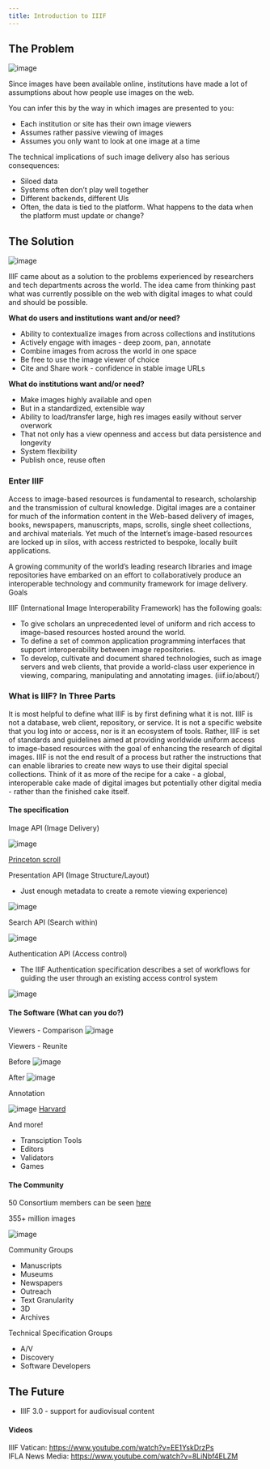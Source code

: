 ```yaml
---
title: Introduction to IIIF
---
```


## The Problem

![image](/img/data%20silos.jpg) 

Since images have been available online, institutions have made a lot of assumptions about how people use images on the web. 

You can infer this by the way in which images are presented to you:
* Each institution or site has their own image viewers
* Assumes rather passive viewing of images
* Assumes you only want to look at one image at a time

The technical implications of such image delivery also has serious consequences:

* Siloed data
* Systems often don’t play well together
* Different backends, different UIs
* Often, the data is tied to the platform. What happens to the data when the platform must update or change? 

## The Solution

![image](/img/API-framework.jpg)    

IIIF came about as a solution to the problems experienced by researchers and tech departments across the world. The idea came from thinking past what was currently possible on the web with digital images to what could and should be possible. 

**What do users and institutions want and/or need?**

* Ability to contextualize images from across collections and institutions
* Actively engage with images - deep zoom, pan, annotate
* Combine images from across the world in one space
* Be free to use the image viewer of choice
* Cite and Share work - confidence in stable image URLs

**What do institutions want and/or need?**

* Make images highly available and open
* But in a standardized, extensible way
* Ability to load/transfer large, high res images easily without server overwork
* That not only has a view openness and access but data persistence and longevity
* System flexibility
* Publish once, reuse often

### Enter IIIF
Access to image-based resources is fundamental to research, scholarship and the transmission of cultural knowledge. Digital images are a container for much of the information content in the Web-based delivery of images, books, newspapers, manuscripts, maps, scrolls, single sheet collections, and archival materials. Yet much of the Internet’s image-based resources are locked up in silos, with access restricted to bespoke, locally built applications.

A growing community of the world’s leading research libraries and image repositories have embarked on an effort to collaboratively produce an interoperable technology and community framework for image delivery.
Goals

IIIF (International Image Interoperability Framework) has the following goals:
* To give scholars an unprecedented level of uniform and rich access to image-based resources hosted around the world.
* To define a set of common application programming interfaces that support interoperability between image repositories.
* To develop, cultivate and document shared technologies, such as image servers and web clients, that provide a world-class user experience in viewing, comparing, manipulating and annotating images. (iiif.io/about/)

### What is IIIF? In Three Parts
It is most helpful to define what IIIF is by first defining what it is not. IIIF is not a database, web client, repository, or service. It is not a specific website that you log into or access, nor is it an ecosystem of tools. Rather, IIIF is set of standards and guidelines aimed at providing worldwide uniform access to image-based resources with the goal of enhancing the research of digital images. IIIF is not the end result of a process but rather the instructions that can enable libraries to create new ways to use their digital special collections. Think of it as more of the recipe for a cake - a global, interoperable cake made of digital images but potentially other digital media - rather than the finished cake itself. 

#### The specification
Image API (Image Delivery)

![image](/img/Deep%20zoom.jpg)

[Princeton scroll](http://libimages.princeton.edu/osd-demo/?feedme=pudl0123%2F8172070%2F01%2F00000001.jp2)

Presentation API (Image Structure/Layout)
* Just enough metadata to create a remote viewing experience)

![image](/img/Image%20and%20Pres%20API.jpg)

Search API  (Search within)

![image](/img/search%20within.jpg?raw=true) 

Authentication API (Access control)
 * The IIIF Authentication specification describes a set of workflows for guiding the user through an existing access control system

 ![image](/img/Authentication.png)   

#### The Software (What can you do?)

Viewers - Comparison
![image](/img/Compare%20images.jpg?raw=true) 

Viewers - Reunite

Before
![image](/img/broken%20manuscript.png?raw=true) 

After
![image](/img/Biblissima-reunited.png?raw=true) 

Annotation 

![image](/img/annotation.jpg?raw=true) 
[Harvard](https://courses.edx.org/courses/course-v1:HarvardX+MCB64.1x+2T2016/d16e07a5cec442eeb7cd9dfcb695dce0/)

And more!

* Transciption Tools
* Editors
* Validators
* Games 

#### The Community

50 Consortium members can be seen [here](http://iiif.io/community/consortium/)

355+ million images

![image](/img/Adoption.jpg?raw=true) 

Community Groups
* Manuscripts 
* Museums
* Newspapers
* Outreach
* Text Granularity
* 3D
* Archives

Technical Specification Groups
* A/V 
* Discovery
* Software Developers

## The Future
* IIIF 3.0 - support for audiovisual content

#### Videos

IIIF Vatican: https://www.youtube.com/watch?v=EE1YskDrzPs     
IFLA News Media: https://www.youtube.com/watch?v=8LiNbf4ELZM 
